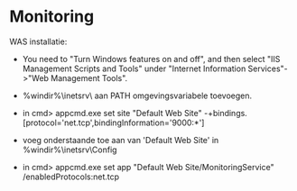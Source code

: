 # Monitoring

WAS installatie:
- You need to "Turn Windows features on and off", and then select "IIS Management Scripts and Tools" under "Internet Information Services"->"Web Management Tools".
- %windir%\inetsrv\ aan PATH omgevingsvariabele toevoegen.
- in cmd> appcmd.exe set site "Default Web Site" -+bindings.[protocol='net.tcp',bindingInformation='9000:*'] 

- voeg onderstaande toe aan <sites> van 'Default Web Site' in %windir%\inetsrv\Config
    <application path="/MonitoringService" enabledProtocols="net.tcp">
        <virtualDirectory path="/MonitoringService" physicalPath="%SystemDrive\inetpub\wwwroot%" />
    </application>

- in cmd> appcmd.exe set app "Default Web Site/MonitoringService" /enabledProtocols:net.tcp

